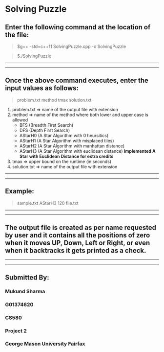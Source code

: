# Solving Puzzle

## Enter the following command at the location of the file:

> $g++ -std=c++11 SolvingPuzzle.cpp -o SolvingPuzzle

> $./SolvingPuzzle

---

---

## Once the above command executes, enter the input values as follows:

> problem.txt method tmax solution.txt

1. problem.txt => name of the output file with extension
2. method => name of the method where both lower and upper case is allowed
   - BFS (Breadth First Search)
   - DFS (Depth First Search)
   - AStarH0 (A Star Algorithm with 0 heursitics)
   - AStarH1 (A Star Algorithm with misplaced tiles)
   - AStarH2 (A Star Algorithm with manhattan distance)
   - AStarH3 (A Star Algorithm with euclidean distance)
     **Implemented A Star with Euclidean Distance for extra credits**
3. tmax => upper bound on the runtime (in seconds)
4. solution.txt => name of the output file with extension

---

---

## Example:

> sample.txt AStarH3 120 file.txt

---

---

## The output file is created as per name requested by user and it contains all the positions of zero when it moves UP, Down, Left or Right, or even when it backtracks it gets printed as a check.

---

---

## Submitted By:

### Mukund Sharma

### G01374620

### CS580

### Project 2

### George Mason University Fairfax

